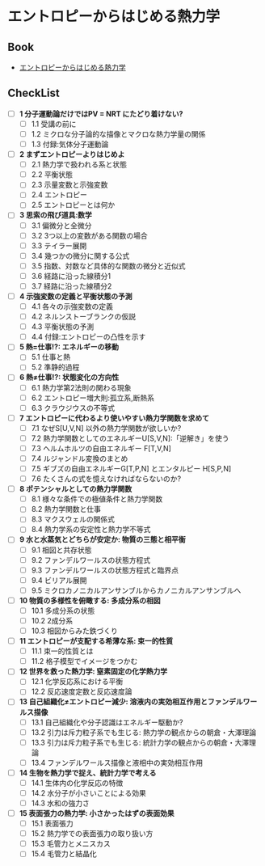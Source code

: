 # エントロピーからはじめる熱力学

## Book
- [エントロピーからはじめる熱力学](シラバス参照.pdf)

## CheckList
- [ ] **1 分子運動論だけではPV = NRT にたどり着けない?**
    - [ ] 1.1 受講の前に
    - [ ] 1.2 ミクロな分子論的な描像とマクロな熱力学量の関係
    - [ ] 1.3 付録:気体分子運動論
- [ ] **2 まずエントロピーよりはじめよ**
    - [ ] 2.1 熱力学で扱われる系と状態
    - [ ] 2.2 平衡状態
    - [ ] 2.3 示量変数と示強変数
    - [ ] 2.4 エントロピー
    - [ ] 2.5 エントロピーとは何か
- [ ] **3 思索の飛び道具:数学**
    - [ ] 3.1 偏微分と全微分
    - [ ] 3.2 3つ以上の変数がある関数の場合
    - [ ] 3.3 テイラー展開
    - [ ] 3.4 幾つかの微分に関する公式
    - [ ] 3.5 指数、対数など具体的な関数の微分と近似式
    - [ ] 3.6 経路に沿った線積分1
    - [ ] 3.7 経路に沿った線積分2
- [ ] **4 示強変数の定義と平衡状態の予測**
    - [ ] 4.1 各々の示強変数の定義
    - [ ] 4.2 ネルンストーブランクの仮説
    - [ ] 4.3 平衡状態の予測
    - [ ] 4.4 付録:エントロピーの凸性を示す
- [ ] **5 熱=仕事!?: エネルギーの移動**
    - [ ] 5.1 仕事と熱
    - [ ] 5.2 準静的過程
- [ ] **6 熱≠仕事!?: 状態変化の方向性**
    - [ ] 6.1 熱力学第2法則の関わる現象
    - [ ] 6.2 エントロピー増大則:孤立系,断熱系
    - [ ] 6.3 クラウジウスの不等式
- [ ] **7 エントロピーに代わるより使いやすい熱力学関数を求めて**
    - [ ] 7.1 なぜS[U,V,N] 以外の熱力学関数が欲しいか?
    - [ ] 7.2 熱力学関数としてのエネルギーU[S,V,N]:「逆解き」を使う
    - [ ] 7.3 ヘルムホルツの自由エネルギー F[T,V,N]
    - [ ] 7.4 ルジャンドル変換のまとめ
    - [ ] 7.5 ギブズの自由エネルギーG[T,P,N] とエンタルピー H[S,P,N]
    - [ ] 7.6 たくさんの式を憶えなければならないのか?
- [ ] **8 ポテンシャルとしての熱力学関数**
    - [ ] 8.1 様々な条件での極値条件と熱力学関数
    - [ ] 8.2 熱力学関数と仕事
    - [ ] 8.3 マクスウェルの関係式
    - [ ] 8.4 熱力学系の安定性と熱力学不等式
- [ ] **9 水と水蒸気とどちらが安定か: 物質の三態と相平衡**
    - [ ] 9.1 相図と共存状態
    - [ ] 9.2 ファンデルワールスの状態方程式
    - [ ] 9.3 ファンデルワールスの状態方程式と臨界点
    - [ ] 9.4 ビリアル展開
    - [ ] 9.5 ミクロカノニカルアンサンブルからカノニカルアンサンブルへ
- [ ] **10 物質の多様性を俯瞰する: 多成分系の相図**
    - [ ] 10.1 多成分系の状態
    - [ ] 10.2 2成分系
    - [ ] 10.3 相図からみた鉄づくり
- [ ] **11 エントロピーが支配する希薄な系: 束一的性質**
    - [ ] 11.1 束一的性質とは
    - [ ] 11.2 格子模型でイメージをつかむ
- [ ] **12 世界を救った熱力学: 窒素固定の化学熱力学**
    - [ ] 12.1 化学反応系における平衡
    - [ ] 12.2 反応速度定数と反応速度論
- [ ] **13 自己組織化≠エントロピー減少: 溶液内の実効相互作用とファンデルワールス描像**
    - [ ] 13.1 自己組織化や分子認識はエネルギー駆動か?
    - [ ] 13.2 引力は斥力粒子系でも生じる: 熱力学の観点からの朝倉・大澤理論
    - [ ] 13.3 引力は斥力粒子系でも生じる: 統計力学の観点からの朝倉・大澤理論
    - [ ] 13.4 ファンデルワールス描像と液相中の実効相互作用
- [ ] **14 生物を熱力学で捉え、統計力学で考える**
    - [ ] 14.1 生体内の化学反応の特徴
    - [ ] 14.2 水分子が小さいことによる効果
    - [ ] 14.3 水和の強力さ
- [ ] **15 表面張力の熱力学: 小さかったはずの表面効果**
    - [ ] 15.1 表面張力
    - [ ] 15.2 熱力学での表面張力の取り扱い方
    - [ ] 15.3 毛管力とメニスカス
    - [ ] 15.4 毛管力と結晶化
